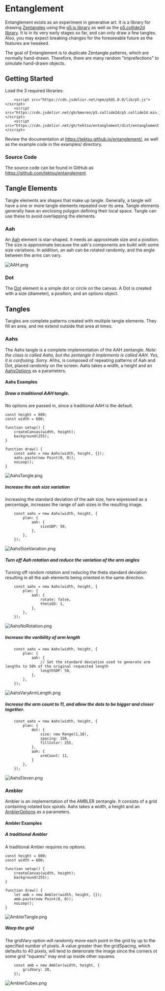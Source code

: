 # Entanglement

Entanglement exists as an experiment in generative art. It is a library for drawing [Zentangles](https://zentagle.com) using the [p5.js library](https://p5js.org/) as well as the [p5.collide2d library](https://github.com/bmoren/p5.collide2D). It is in its very early stages so far, and can only draw a few tangles. Also, you may expect breaking changes for the foreseeable future as the features are tweaked.

The goal of Entanglement is to duplicate Zentangle patterns, which are normally hand-drawn. Therefore, there are many random "imprefections" to simulate hand-drawn objects.

## Getting Started

Load the 3 required libraries:

```
    <script src="https://cdn.jsdelivr.net/npm/p5@1.0.0/lib/p5.js"></script>
    <script src="https://cdn.jsdelivr.net/gh/bmoren/p5.collide2d/p5.collide2d.min.js"></script>
    <script src="https://cdn.jsdelivr.net/gh/tektsu/entanglement/dist/entanglement.js"></script>
```

Review the documentation at https://tektsu.github.io/entanglement/, as well as the example code in the examples/ directory.

### Source Code

The source code can be found in GitHub as https://github.com/tektsu/entanglement.

## Tangle Elements

Tangle elements are shapes that make up tangle. Generally, a tangle will have a one or more tangle elements repeated over its area. Tangle elements generally have an enclosing polygon defining their local space. Tangle can use these to avoid overlapping the elements.

### Aah

An [Aah](https://tektsu.github.io/entanglement/Aah.html) element is star-shaped. It needs an approximate size and a position. The size is approximate because the aah's components are buikt with some size variations. In addition, an aah can be rotated randomly, and the angle between the arms can vary.

![AAH.png](https://raw.githubusercontent.com/tektsu/entanglement/master/images/AAH.png)

### Dot

The [Dot](https://tektsu.github.io/entanglement/Dot.html) element is a simple dot or circle on the canvas. A Dot is created with a size (diameter), a position, and an options object.

## Tangles

Tangles are complete patterns created with multiple tangle elements. They fill an area, and me extend outside that area at times.

### Aahs

The Aahs tangle is a complete implementation of the AAH zentangle. _Note: the class is called Aahs, but the zentangle it implements is called AAH. Yes, it is confusing. Sorry._ Ahhs, is composed of repeating patterns of Aah and Dot, placed randomly on the screen. Aahs takes a width, a height and an [AahsOptions](https://tektsu.github.io/entanglement/global.html#AahsOptions) as a parameters.

#### Aahs Examples

##### Draw a traditional AAH tangle.

No options are passed in, since a traditional AAH is the default.

```
const height = 600;
const width = 600;

function setup() {
    createCanvas(width, height);
    background(255);
}

function draw() {
    const aahs = new Aahs(width, height, {});
    aahs.paste(new Point(0, 0));
    noLoop();
}
```
![AahsTangle.png](https://raw.githubusercontent.com/tektsu/entanglement/master/images/AahsTangle.png)

##### Increase the aah size variation

Increasing the standard deviation of the aah size, here expressed as a percentage, increases the range of aah sizes in the resulting image.

```
    const aahs = new Aahs(width, height, {
        plan: {
            aah: {
                sizeSDP: 50,
            },
        },
    });
```
![AahsSizeVariation.png](https://raw.githubusercontent.com/tektsu/entanglement/master/images/AahsSizeVariation.png)

##### Turn off Aah rotation and reduce the variation of the arm angles

Turning off random rotation and reducing the theta standard deviation resulting in all the aah elements being oriented in the same direction. 

```
    const aahs = new Aahs(width, height, {
        plan: {
            aah: {
                rotate: false,
                thetaSD: 1,
            },
        },
    });
```

![AahsNoRotation.png](https://raw.githubusercontent.com/tektsu/entanglement/master/images/AahsNoRotation.png)

##### Increase the varibility of arm length

```
    const aahs = new Aahs(width, height, {
        plan: {
            aah: {
                // Set the standard deviation used to generate arm lengths to 50% of the original requested length
                lengthSDP: 50,
            },
        },
    });
```

![AahsVaryArmLength.png](https://raw.githubusercontent.com/tektsu/entanglement/master/images/AahsVaryArmLength.png)

##### Increase the arm count to 11, and allow the dots to be bigger and closer together.

```
    const aahs = new Aahs(width, height, {
        plan: {
            dot: {
                size: new Range(1,10),
                spacing: 150,
                fillColor: 255,
            },
            aah: {
                armCount: 11,
            }
        },
    });
```

![AahsEleven.png](https://raw.githubusercontent.com/tektsu/entanglement/master/images/AahsEleven.png)

### Ambler

Ambler is an implementation of the AMBLER zentangle. It consists of a grid containing rotated box spirals. Aahs takes a width, a height and an [AmblerOptions](https://tektsu.github.io/entanglement/global.html#AmblerOptions) as a parameters.

#### Ambler Examples

##### A traditional Ambler

A traditional Amber requires no options.

```
const height = 600;
const width = 600;

function setup() {
    createCanvas(width, height);
    background(255);
}

function draw() {
    let amb = new Ambler(width, height, {});
    amb.paste(new Point(0, 0));
    noLoop();
}
```

![AmblerTangle.png](https://raw.githubusercontent.com/tektsu/entanglement/master/images/AmblerTangle.png)

##### Warp the grid

The gridVary option will randomly move each point in the grid by up to the specified number of pixels. A value greater than the gridSpacing, which defaults to 40 pixels, will tend to deteriorate the image since the corners ot some grid "squares" may end up inside other squares.

```
    const amb = new Ambler(width, height, {
        gridVary: 20,
    });
```

![AmblerCubes.png](https://raw.githubusercontent.com/tektsu/entanglement/master/images/AmblerCubes.png)

